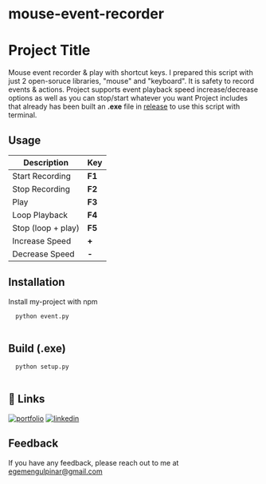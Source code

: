 # mouse-event-recorder

# Project Title

Mouse event recorder & play with shortcut keys. 
I prepared this script with just 2 open-soruce libraries, "mouse" and "keyboard". It is safety to record events & actions.
Project supports event playback speed increase/decrease options as well as you can stop/start whatever you want
Project includes that already has been built an **.exe** file in [release](https://github.com/egemengulpinar/mouse-event-recorder/releases/download/main_v1/Mouse.Event.Recorder.zip) to use this script with terminal. 


## Usage

| Description             | Key                                                                |
| ----------------- | ------------------------------------------------------------------ |
| Start Recording | **F1** |
| Stop Recording | **F2** |
| Play | **F3** |
| Loop Playback | **F4** |
| Stop (loop + play) | **F5** |
| Increase Speed | **+**|
| Decrease Speed | **-** |


## Installation

Install my-project with npm

```bash
  python event.py
  
```
## Build (.exe) 
```bash
  python setup.py
  
```
## 🔗 Links
[![portfolio](https://img.shields.io/badge/my_portfolio-000?style=for-the-badge&logo=ko-fi&logoColor=white)](https://egemengulpinar.com/)
[![linkedin](https://img.shields.io/badge/linkedin-0A66C2?style=for-the-badge&logo=linkedin&logoColor=white)](https://www.linkedin.com/egemengulpinar)



## Feedback

If you have any feedback, please reach out to me at egemengulpinar@gmail.com

